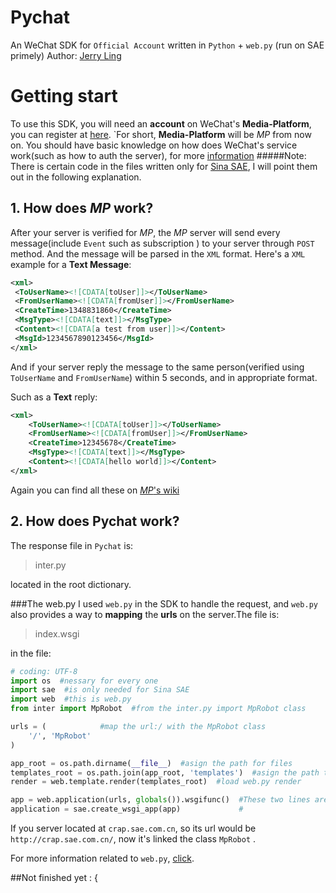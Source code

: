 Pychat
======
An WeChat SDK for `Official Account` written in `Python` + `web.py` (run on SAE primely) 
Author: [Jerry Ling](https://github.com/jerryling315)
# Getting start
To use this SDK, you will need an **account** on WeChat's **Media-Platform**, you can register at [here](http://mp.weixin.qq.com).
`For short, **Media-Platform** will be *MP* from now on.
You should have basic knowledge on how does WeChat's service work(such as how to auth the server), for more [information](http://mp.weixin.qq.com/wiki/index.php?title=%E6%8E%A5%E5%85%A5%E6%8C%87%E5%8D%97)
####\#Note:
There is certain code in the files  written only for [Sina SAE](http://sae.sina.com.cn/), I will point them out in the following explanation.
## 1. How does *MP* work?
After your server is verified for *MP*, the *MP* server will send every message(include `Event` such as subscription ) to your server through `POST` method. And the message will be parsed in the `XML` format.
Here's a `XML` example for a **Text Message**:
```xml
<xml>
 <ToUserName><![CDATA[toUser]]></ToUserName>
 <FromUserName><![CDATA[fromUser]]></FromUserName> 
 <CreateTime>1348831860</CreateTime>
 <MsgType><![CDATA[text]]></MsgType>
 <Content><![CDATA[a test from user]]></Content>
 <MsgId>1234567890123456</MsgId>
</xml>
```
And if your server reply the message to the same person(verified using `ToUserName` and `FromUserName`) within 5 seconds, and in appropriate format.

Such as a **Text** reply:
```xml
<xml>
    <ToUserName><![CDATA[toUser]]></ToUserName>
    <FromUserName><![CDATA[fromUser]]></FromUserName>
    <CreateTime>12345678</CreateTime>
    <MsgType><![CDATA[text]]></MsgType>
    <Content><![CDATA[hello world]]></Content>
</xml>
```
Again you can find all these on [*MP*'s wiki](http://mp.weixin.qq.com/wiki/index.php)
## 2. How does Pychat work?
The response file in `Pychat` is:
>inter.py

located in the root dictionary.

###The web.py
I used `web.py` in the SDK to handle the request, and `web.py` also provides a way to **mapping** the **urls** on the server.The file is:
>index.wsgi

in the file:
```python
# coding: UTF-8
import os  #nessary for every one
import sae  #is only needed for Sina SAE
import web  #this is web.py
from inter import MpRobot  #from the inter.py import MpRobot class

urls = (            #map the url:/ with the MpRobot class
    '/', 'MpRobot'
)

app_root = os.path.dirname(__file__)  #asign the path for files
templates_root = os.path.join(app_root, 'templates')  #asign the path to templates folder
render = web.template.render(templates_root)  #load web.py render

app = web.application(urls, globals()).wsgifunc()  #These two lines are only needed for Sina SAE to create app on its engine
application = sae.create_wsgi_app(app)             #
```


If you server located at `crap.sae.com.cn`, so its url would be `http://crap.sae.com.cn/`, now it's linked the class `MpRobot` .

For more information related to `web.py`, [click](http://webpy.org/cookbook/).

##Not finished yet : {